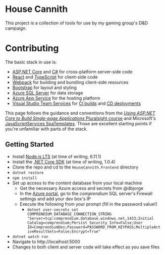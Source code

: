 # House Cannith

This project is a collection of tools for use by my gaming group's D&D campaign.

# Contributing

The basic stack in use is:
* [ASP.NET Core](https://get.asp.net/) and [C#](https://msdn.microsoft.com/en-us/library/67ef8sbd.aspx) for cross-platform server-side code
* [React](https://facebook.github.io/react/) and [TypeScript](http://www.typescriptlang.org/) for client-side code
* [Webpack](https://webpack.github.io/) for building and bundling client-side resources
* [Bootstrap](http://getbootstrap.com/) for layout and styling
* [Azure SQL Server](https://azure.microsoft.com/en-us/services/sql-database/) for data storage
* [Azure App Service](https://azure.microsoft.com/en-us/services/app-service/) for the hosting platform
* [Visual Studio Team Services](https://www.visualstudio.com/team-services/) for [CI builds](https://housecannith.visualstudio.com/HouseCannith/_build/index?definitionId=1) and [CD deployments](https://housecannith.visualstudio.com/HouseCannith/_release?definitionId=1&_a=releases)

This page follows the guidance and conventions from the [*Using ASP.NET Core to Build Single-page Applications* Pluralsight course](https://pluralsight.com/courses/aspnet-core-build-single-page-applications) and Microsoft's [JavaScriptServices SpaTemplates](https://blogs.msdn.microsoft.com/webdev/2017/02/14/building-single-page-applications-on-asp-net-core-with-javascriptservices/). Those are excellent starting points if you're unfamiliar with parts of the stack.

## Getting Started

* Install [Node.js LTS](https://nodejs.org) (at time of writing, 6.11.1)
* Install the [.NET Core SDK](https://www.microsoft.com/net/download/core) (at time of writing, 1.0.4)
* Clone the repo and cd to the ```HouseCannith.Frontend``` directory
* ```dotnet restore```
* ```npm install```
* Set up access to the content database from your local machine
  * Get the necessary Azure access and secrets from @dbjorge
  * In the [Azure portal](https://portal.azure.com), go to the *comprendium* SQL server's Firewall settings and add your dev box's IP
  * Execute the following from your prompt (fill in the password value!)
    * ```dotnet user-secrets set COMPRENDIUM_DATABASE_CONNECTION_STRING "Server=tcp:comprendium.database.windows.net,1433;Initial Catalog=comprendium;Persist Security Info=False;User ID=ComprendiumDev;Password=PASSWORD_FROM_KEYPASS;MultipleActiveResultSets=False;Encrypt=True"```
* ```dotnet watch run```
* Navigate to http://localhost:5000
* Changes to both client and server code will take effect as you save files